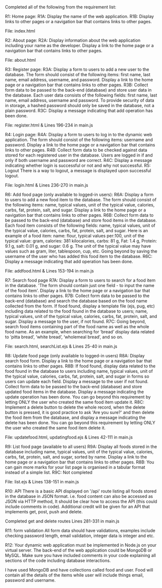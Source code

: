 Completed all of the following from the requirement list:

R1: Home page:
R1A: Display the name of the web application.
R1B:  Display links to other pages or a navigation bar that contains links to other pages.

File: index.html

R2: About page: 
R2A: Display information about the web application including your name as the developer. Display a link to the home page or a navigation bar that contains links to other pages.

File: about.html

R3: Register page:
R3A: Display a form to users to add a new user to the database. The form should consist of the following items: first name, last name, email address, username, and password.  Display a link to the home page or a navigation bar that contains links to other pages.
R3B:  Collect form data to be passed to the back-end (database) and store user data in the database. Each user data consists of the following fields: first name, last name, email address, username and password. To provide security of data in storage, a hashed password should only be saved in the database, not a plain password.
R3C: Display a message indicating that add operation has been done.

File: register.html & Lines 196-234 in main.js

R4: Login page:
R4A: Display a form to users to log in to the dynamic web application. The form should consist of the following items: username and password.  Display a link to the home page or a navigation bar that contains links to other pages.
R4B: Collect form data to be checked against data stored for each registered user in the database. Users are logged in if and only if both username and password are correct. 
R4C: Display a message indicating whether login is successful or not and why not successful.
R5: Logout
There is a way to logout, a message is displayed upon successful logout.

File: login.html & Lines 236-270 in main.js

R6: Add food page (only available to logged-in users):
R6A: Display a form to users to add a new food item to the database. The form should consist of the following items: name, typical values, unit of the typical value, calories, carbs, fat, protein, salt, and sugar.  Display a link to the home page or a navigation bar that contains links to other pages.
R6B:  Collect form data to be passed to the back-end (database) and store food items in the database. Each food item consists of the following fields: name, typical values, unit of the typical value, calories, carbs, fat, protein, salt, and sugar. Here is an example of a food item:
name: flour, typical values per:100, unit of the typical value: gram, calories:  381 kilocalories, carbs: 81 g, Fat: 1.4 g, Protein: 9.1 g, salt: 0.01 g, and sugar: 0.6 g. The unit of the typical value may have values such as gram, liter, tablespoon, cup, etc. Going beyond by saving the username of the user who has added this food item to the database.
R6C: Display a message indicating that add operation has been done.

File: addfood.html & Lines 153-194 in main.js

R7: Search food page 
R7A: Display a form to users to search for a food item in the database. 'The form should contain just one field - to input the name of the food item'. Display a link to the home page or a navigation bar that contains links to other pages.
R7B:  Collect form data to be passed to the back-end (database) and search the database based on the food name collected from the form. If food found, display a template file (ejs, pug, etc) including data related to the food found in the database to users; name, typical values, unit of the typical value, calories, carbs, fat, protein, salt, and sugar. Display a message to the user, if not found.
R7C: Going beyond, search food items containing part of the food name as well as the whole food name. As an example, when searching for ‘bread’ display data related to ‘pitta bread’, ‘white bread’, ‘wholemeal bread’, and so on.

File: search.html, searchList.ejs & Lines 25-40 in main.js

R8: Update food page (only available to logged-in users)
R8A: Display search food form. Display a link to the home page or a navigation bar that contains links to other pages.
R8B: If food found, display data related to the food found in the database to users including name, typical values, unit of the typical value, calories, carbs, fat, protein, salt, and sugar in forms so users can update each field. Display a message to the user if not found. Collect form data to be passed to the back-end (database) and store updated food items in the database. Display a message indicating the update operation has been done. You can go beyond this requirement by letting ONLY the user who created the same food item update it.
R8C: Implement a delete button to delete the whole record, when the delete button is pressed, it is good practice to ask 'Are you sure?' and then delete the food item from the database, and display a message indicating the delete has been done. You can go beyond this requirement by letting ONLY the user who created the same food item delete it.

File: updatefood.html, updatingfood.ejs & Lines 42-111 in main.js

R9: List food page (available to all users)
R9A: Display all foods stored in the database including name, typical values, unit of the typical value, calories, carbs, fat, protein, salt, and sugar, sorted by name. Display a link to the home page or a navigation bar that contains links to other pages.
R8B: You can gain more marks for your list page is organised in a tabular format instead of a simple list.
R9C: Not completed

File: list.ejs & Lines 138-151 in main.js

R10: API
There is a basic API displayed on '/api' route listing all foods stored in the database in JSON format. i.e. food content can also be accessed as JSON via HTTP method, It should be clear how to access the API (this could include comments in code). Additional credit will be given for an API that implements get, post, push and delete.

Completed get and delete routes
Lines 281-331 in main.js

R11: form validation
All form data should have validations, examples include checking password length, email validation, integer data is integer and etc. 

R12: Your dynamic web application must be implemented in Node.js on your virtual server. The back-end of the web application could be MongoDB or MySQL. Make sure you have included comments in your code explaining all sections of the code including database interactions.

I have used MongoDB and have collections called food and user. Food will contain all the details of the items while user will include things email, password and username.
